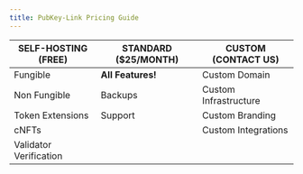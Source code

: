 ```yaml
---
title: PubKey-Link Pricing Guide
---
```



| **SELF-HOSTING (FREE)** | **STANDARD ($25/MONTH)** | **CUSTOM (CONTACT US)** |
|-------------------------|--------------------------|-------------------------|
|   Fungible              |  **All Features!**       |  Custom Domain          |     
|   Non Fungible          |  Backups                 |  Custom Infrastructure  |     
|   Token Extensions      |  Support                 |  Custom Branding        |     
|   cNFTs                 |                          | Custom Integrations     |     
|   Validator Verification|                          |                         |

